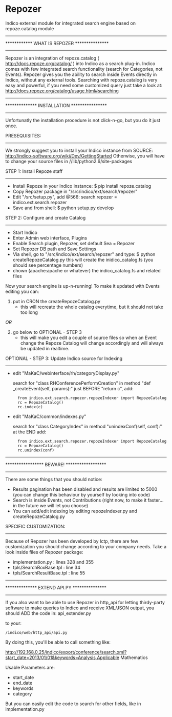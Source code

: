 Repozer
=======

Indico external module for integrated search engine based on repoze.catalog module

**********************************************
************  WHAT IS REPOZER  ***************
**********************************************

Repozer is an integration of repoze.catalog ( http://docs.repoze.org/catalog/ )
into Indico as a search plug-in.
Indico comes with few integrated search functionality (search for Categories, not Events).
Repozer gives you the ability to search inside Events directly in Indico, without any external tools.
Searching with repoze.catalog is very easy and powerful, if you need some customized query just
take a look at: http://docs.repoze.org/catalog/usage.html#searching



**********************************************
**************  INSTALLATION  ****************
**********************************************

Unfortunatly the installation procedure is not click-n-go, but you do it just once.

PRESEQUISITES:
**************
We strongly suggest you to install your Indico instance from SOURCE: 
    http://indico-software.org/wiki/Dev/GettingStarted
Otherwise, you will have to change your source files in 
    /<Indico path>/lib/python2.6/site-packages    

    


STEP 1: Install Repoze staff
****************************
- Install Repoze in your Indico instance:
    $ pip install repoze.catalog
- Copy Repozer package in "<Indico path>/src/indico/ext/search/repozer"
- Edit "<Indico path>/src/setup.py", add @566: 
    search.repozer = indico.ext.search.repozer
- Save and from shell:
    $ python setup.py develop
    

    
STEP 2: Configure and create Catalog
************************************    
- Start Indico    
- Enter Admin web interface, Plugins
- Enable Search plugin, Repozer, set default Sea = Repozer
- Set Repozer DB path and Save Settings
- Via shell, go to "<Indico path>/src/indico/ext/search/repozer" and type:
    $ python createRepozeCatalog.py
this will create the inidico_catalog.fs (you should see percentage numbers)
- chown (apache:apache or whatever) the indico_catalog.fs and related files




Now your search engine is up-n-running!
To make it updated with Events editing you can:
1) put in CRON the createRepozeCatalog.py
    - this will recreate the whole catalog everytime, but it should not take too long

*OR*

2) go below to OPTIONAL - STEP 3
    - this will make you edit a couple of source files so when an Event change the Repoze Catalog
    will change accordingly and will always be updated in realtime.




OPTIONAL - STEP 3: Update Indico source for Indexing
****************************************************
- edit "MaKaC/webinterface/rh/categoryDisplay.py"
    
    search for "class RHConferencePerformCreation"
    in method "def _createEvent(self, params):"
    just BEFORE "return c", add:
    
        from indico.ext.search.repozer.repozeIndexer import RepozeCatalog
        rc = RepozeCatalog()
        rc.index(c)          

- edit "MaKaC/common/indexes.py"

    search for "class CategoryIndex"
    in method "unindexConf(self, conf):"
    at the END add:
    
        from indico.ext.search.repozer.repozeIndexer import RepozeCatalog
        rc = RepozeCatalog()
        rc.unindex(conf)




**********************************************
*****************  BEWARE!  ******************
**********************************************

There are some things that you should notice:
- Results pagination has been disabled and results are limited to 5000 
    (you can change this behaviour by yourself by looking into code)
- Search is inside Events, not Contributions (right now, to make it faster... in the future we will let you choose)
- You can add/edit indexing by editing repozeIndexer.py and createRepozeCatalog.py


SPECIFIC CUSTOMIZATION:
***********************
Because of Repozer has been developed by Ictp, there are few customization you should change 
according to your company needs. Take a look inside files of Repozer package: 
- implementation.py : lines 328 and 355
- tpls/SearchBoxBase.tpl : line 34
- tpls/SearchResultBase.tpl : line 55






**********************************************
**************  EXTEND API.PY  ***************
**********************************************


If you also want to be able to use Repozer in http_api for letting thirdy-party software to 
make queries to Indico and receive XML/JSON output, you should ADD the code in:
    api_extender.py
    
to your:

    /indico/web/http_api/api.py
    
By doing this, you'll be able to call something like:

http://192.168.0.25/indico/export/conference/search.xml?start_date=2013/01/01&keywords=Analysis,Applicable Mathematics

Usable Parameters are:

- start_date
- end_date   
- keywords
- category

But you can easily edit the code to search for other fields, like in implementation.py

